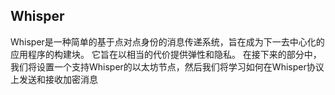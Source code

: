 ## Whisper
Whisper是一种简单的基于点对点身份的消息传递系统，旨在成为下一去中心化的应用程序的构建块。 它旨在以相当的代价提供弹性和隐私。 在接下来的部分中，我们将设置一个支持Whisper的以太坊节点，然后我们将学习如何在Whisper协议上发送和接收加密消息